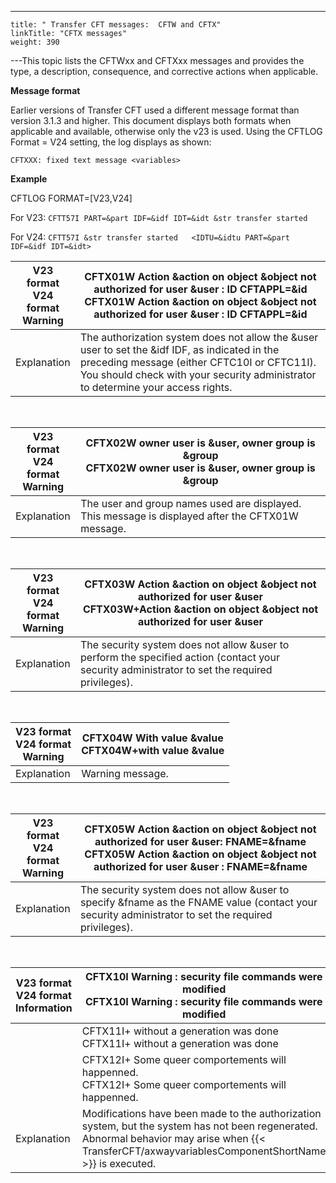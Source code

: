 ---
    title: " Transfer CFT messages:  CFTW and CFTX"
    linkTitle: "CFTX messages"
    weight: 390
---This topic lists the CFTWxx and CFTXxx messages and provides the type, a description, consequence, and corrective actions when applicable.

**Message format**

Earlier versions of Transfer CFT used a different message format than version 3.1.3 and higher. This document displays both formats when applicable and available, otherwise only the v23 is used. Using the CFTLOG Format = V24 setting, the log displays as shown:

`CFTXXX: fixed text message <variables>`

**Example**

CFTLOG FORMAT=[V23,V24]

For V23: `CFTT57I PART=&part IDF=&idf IDT=&idt &str transfer started`

For V24: `CFTT57I &str transfer started   <IDTU=&idtu PART=&part IDF=&idf IDT=&idt>`


| V23 format<br/> V24 format<br/> Warning | <span id="CFTX01W"></span>CFTX01W Action &amp;action on object &amp;object not authorized for user &amp;user : ID CFTAPPL=&amp;id CFTX01W Action &amp;action on object &amp;object not authorized for user &amp;user : ID CFTAPPL=&amp;id |
| --- | --- |
| Explanation | The authorization system does not allow the &amp;user user to set the &amp;idf IDF, as indicated in the preceding message (either CFTC10I or CFTC11I). You should check with your security administrator to determine your access rights. |


 


| V23 format<br/> V24 format<br/> Warning | <span id="CFTX02W"></span>CFTX02W owner user is &amp;user, owner group is &amp;group<br/> CFTX02W owner user is &amp;user, owner group is &amp;group |
| --- | --- |
| Explanation | The user and group names used are displayed. This message is displayed after the CFTX01W message. |


 


| V23 format<br/> V24 format<br/> Warning | <span id="CFTX03W"></span>CFTX03W Action &amp;action on object &amp;object not authorized for user &amp;user<br/> CFTX03W+Action &amp;action on object &amp;object not authorized for user &amp;user |
| --- | --- |
| Explanation | The security system does not allow &amp;user to perform the specified action (contact your security administrator to set the required privileges). |


 


| V23 format<br/> V24 format<br/> Warning | <span id="CFTX04W"></span>CFTX04W With value &amp;value<br/> CFTX04W+with value &amp;value |
| --- | --- |
| Explanation | Warning message. |


 


| V23 format<br/> V24 format<br/> Warning | <span id="CFTX05W"></span>CFTX05W Action &amp;action on object &amp;object not authorized for user &amp;user: FNAME=&amp;fname<br/> CFTX05W Action &amp;action on object &amp;object not authorized for user &amp;user : FNAME=&amp;fname |
| --- | --- |
| Explanation | The security system does not allow &amp;user to specify &amp;fname as the FNAME value (contact your security administrator to set the required privileges). |


 


| V23 format<br/> V24 format<br/> Information | <span id="CFTX10I"></span>CFTX10I Warning : security file commands were modified<br/> CFTX10I Warning : security file commands were modified |
| --- | --- |
|   | <span id="CFTX11I"></span>CFTX11I+ without a generation was done<br/> CFTX11I+ without a generation was done |
|   | <span id="CFTX12I"></span>CFTX12I+ Some queer comportements will happenned.<br/> CFTX12I+ Some queer comportements will happenned. |
| Explanation | Modifications have been made to the authorization system, but the system has not been regenerated.<br/> Abnormal behavior may arise when {{< TransferCFT/axwayvariablesComponentShortName  >}} is executed. |

